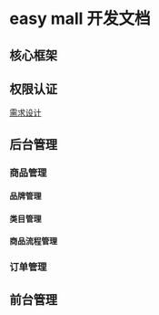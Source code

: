 # easy mall 开发文档

## 核心框架

## 权限认证
[需求设计](authentication.md)
## 后台管理

### 商品管理
#### 品牌管理

#### 类目管理

#### 商品流程管理

### 订单管理

### 

## 前台管理